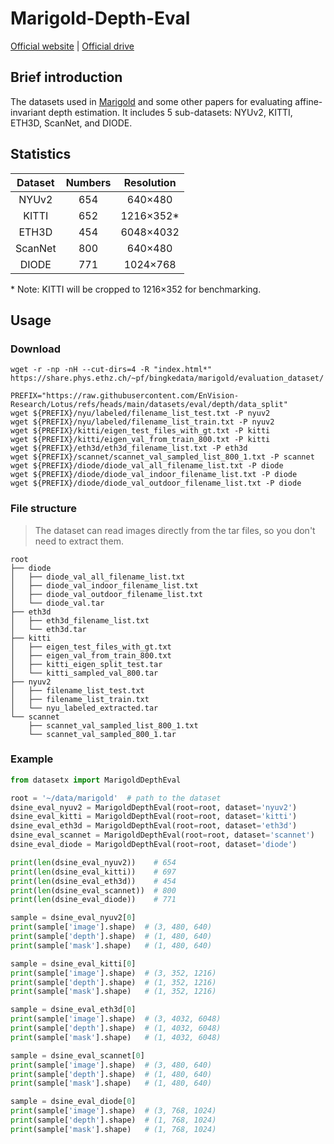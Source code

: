 # Marigold-Depth-Eval

[Official website](https://github.com/prs-eth/Marigold) | [Official drive](https://share.phys.ethz.ch/~pf/bingkedata/marigold/evaluation_dataset/)

## Brief introduction

The datasets used in [Marigold](https://arxiv.org/abs/2312.02145) and some other papers for evaluating affine-invariant depth estimation.
It includes 5 sub-datasets: NYUv2, KITTI, ETH3D, ScanNet, and DIODE.

## Statistics

| Dataset | Numbers | Resolution |
|:-------:|:-------:|:----------:|
|  NYUv2  |   654   |  640×480   |
|  KITTI  |   652   | 1216×352\* |
|  ETH3D  |   454   | 6048×4032  |
| ScanNet |   800   |  640×480   |
|  DIODE  |   771   |  1024×768  |

\* Note: KITTI will be cropped to 1216×352 for benchmarking.

## Usage

### Download

```shell
wget -r -np -nH --cut-dirs=4 -R "index.html*" https://share.phys.ethz.ch/~pf/bingkedata/marigold/evaluation_dataset/

PREFIX="https://raw.githubusercontent.com/EnVision-Research/Lotus/refs/heads/main/datasets/eval/depth/data_split"
wget ${PREFIX}/nyu/labeled/filename_list_test.txt -P nyuv2
wget ${PREFIX}/nyu/labeled/filename_list_train.txt -P nyuv2
wget ${PREFIX}/kitti/eigen_test_files_with_gt.txt -P kitti
wget ${PREFIX}/kitti/eigen_val_from_train_800.txt -P kitti
wget ${PREFIX}/eth3d/eth3d_filename_list.txt -P eth3d
wget ${PREFIX}/scannet/scannet_val_sampled_list_800_1.txt -P scannet
wget ${PREFIX}/diode/diode_val_all_filename_list.txt -P diode
wget ${PREFIX}/diode/diode_val_indoor_filename_list.txt -P diode
wget ${PREFIX}/diode/diode_val_outdoor_filename_list.txt -P diode
```

### File structure

> The dataset can read images directly from the tar files, so you don't need to extract them.

```text
root
├── diode
│   ├── diode_val_all_filename_list.txt
│   ├── diode_val_indoor_filename_list.txt
│   ├── diode_val_outdoor_filename_list.txt
│   └── diode_val.tar
├── eth3d
│   ├── eth3d_filename_list.txt
│   └── eth3d.tar
├── kitti
│   ├── eigen_test_files_with_gt.txt
│   ├── eigen_val_from_train_800.txt
│   ├── kitti_eigen_split_test.tar
│   └── kitti_sampled_val_800.tar
├── nyuv2
│   ├── filename_list_test.txt
│   ├── filename_list_train.txt
│   └── nyu_labeled_extracted.tar
└── scannet
    ├── scannet_val_sampled_list_800_1.txt
    └── scannet_val_sampled_800_1.tar
```

### Example

```python
from datasetx import MarigoldDepthEval

root = '~/data/marigold'  # path to the dataset
dsine_eval_nyuv2 = MarigoldDepthEval(root=root, dataset='nyuv2')
dsine_eval_kitti = MarigoldDepthEval(root=root, dataset='kitti')
dsine_eval_eth3d = MarigoldDepthEval(root=root, dataset='eth3d')
dsine_eval_scannet = MarigoldDepthEval(root=root, dataset='scannet')
dsine_eval_diode = MarigoldDepthEval(root=root, dataset='diode')

print(len(dsine_eval_nyuv2))    # 654
print(len(dsine_eval_kitti))    # 697
print(len(dsine_eval_eth3d))    # 454
print(len(dsine_eval_scannet))  # 800
print(len(dsine_eval_diode))    # 771

sample = dsine_eval_nyuv2[0]
print(sample['image'].shape)  # (3, 480, 640)
print(sample['depth'].shape)  # (1, 480, 640)
print(sample['mask'].shape)   # (1, 480, 640)

sample = dsine_eval_kitti[0]
print(sample['image'].shape)  # (3, 352, 1216)
print(sample['depth'].shape)  # (1, 352, 1216)
print(sample['mask'].shape)   # (1, 352, 1216)

sample = dsine_eval_eth3d[0]
print(sample['image'].shape)  # (3, 4032, 6048)
print(sample['depth'].shape)  # (1, 4032, 6048)
print(sample['mask'].shape)   # (1, 4032, 6048)

sample = dsine_eval_scannet[0]
print(sample['image'].shape)  # (3, 480, 640)
print(sample['depth'].shape)  # (1, 480, 640)
print(sample['mask'].shape)   # (1, 480, 640)

sample = dsine_eval_diode[0]
print(sample['image'].shape)  # (3, 768, 1024)
print(sample['depth'].shape)  # (1, 768, 1024)
print(sample['mask'].shape)   # (1, 768, 1024)
```

